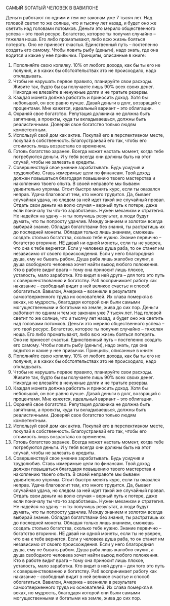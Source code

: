 САМЫЙ БОГАТЫЙ ЧЕЛОВЕК В ВАВИЛОНЕ

Деньги работают по одним и тем же законам уже 7 тысяч лет. Над головой светит то же солнце, что и тысячу лет назад, и будет оно же светить над головами потомков.
Деньги это мерило общественного успеха – это твой ресурс.
Богатство, которое ты получил случайно – тяжелая ноша. Его либо проматывают, либо всю жизнь бояться потерять. Оно не принесет счастья. Единственный путь – постепенно создать его самому.
Чтобы ловить рыбу (деньги), надо знать, где она водится и какие у нее привычки.
Принципы, описанные в книге:
1.	Пополняйте свою копилку. 10% от любого дохода, как бы ты его не получил, и в каких бы обстоятельствах это не происходило, надо откладывать.
2.	Чтобы не нарушать первое правило, планируйте свои расходы. Живите так, будто бы вы получаете лишь 90% всех своих денег. Никогда не влезайте в ненужные долги и не тратьте резервы.
3.	Каждая монета должна работать и приносить доход. Хотя бы небольшой, он все равно лучше. Давай деньги в долг, возвращай с процентами. Мне кажется, идеальный вариант – это облигации.
4.	Охраняй свое богатство. Репутация должника не должна быть запятнана, а проекты, куда ты вкладываешься, должны быть реалистичными. Доверяй свое богатство только людям компетентным.
5.	Используй свой дом как актив. Покупай его в перспективном месте, покупай в собственность. Благоустраивай его так, чтобы его стоимость лишь возрастала со временем.
6.	Готовь богатство заранее. Всегда может настать момент, когда тебе потребуются деньги. И у тебя всегда они должны быть на этот случай, чтобы не залезать в кредиты.
7.	Совершенствуй свое умение зарабатывать. Будь усидчив и трудолюбив. Ставь измеримые цели по финансам. Твой доход должен повышаться благодаря повышению твоего мастерства и накоплению твоего опыта.
В своей неправоте мы бываем удивительно упрямы. Стоит быстро менять курс, если ты оказался неправ.
Удача благоволит тем, кто много трудится. Да, бывает случайная удача, но следом за ней идет такой же случайный провал. Отдать свои деньги на волю случая – верный путь к потере, даже если поначалу ты что-то заработаешь. Нужен механизм и стратегия. Не надейся на удачу – и ты получишь результат, а люди будут думать, что ты попросту удачлив.
Между знанием и золотом всегда выбирай знание. Обладая богатствами без знания, ты растратишь их до последней монеты. Обладая только лишь знанием, сможешь создать столько богатства, сколько тебе нужно. Знание первично – богатство вторично.
НЕ давай ни одной монеты, если ты не уверен, что она к тебе вернется.
Если у человека душа раба, то он станет им независимо от своего происхождения. Если у него благородная душа, ему не бывать рабом.
Душа раба лишь жалобно скулит, а душа свободного человека хочет найти выход любого положения.
Кто в работе видит врага – тому она приносит лишь плохое, усталость, мало заработка. Кто видит в ней друга – для того это путь к совершенствованию и богатству.
Раб воспринимает работу как наказание – свободный видит в ней великое счастье и способ обогатиться.
Вавилон, Америка – возникли в результате самоотверженного труда их основателей. Их слава померкла в веках, но мудрость, благодаря которой они были самыми могущественными и богатыми на земле, жива до сих пор. 
Деньги работают по одним и тем же законам уже 7 тысяч лет. Над головой светит то же солнце, что и тысячу лет назад, и будет оно же светить над головами потомков.
Деньги это мерило общественного успеха – это твой ресурс.
Богатство, которое ты получил случайно – тяжелая ноша. Его либо проматывают, либо всю жизнь бояться потерять. Оно не принесет счастья. Единственный путь – постепенно создать его самому.
Чтобы ловить рыбу (деньги), надо знать, где она водится и какие у нее привычки.
Принципы, описанные в книге:
1.	Пополняйте свою копилку. 10% от любого дохода, как бы ты его не получил, и в каких бы обстоятельствах это не происходило, надо откладывать.
2.	Чтобы не нарушать первое правило, планируйте свои расходы. Живите так, будто бы вы получаете лишь 90% всех своих денег. Никогда не влезайте в ненужные долги и не тратьте резервы.
3.	Каждая монета должна работать и приносить доход. Хотя бы небольшой, он все равно лучше. Давай деньги в долг, возвращай с процентами. Мне кажется, идеальный вариант – это облигации.
4.	Охраняй свое богатство. Репутация должника не должна быть запятнана, а проекты, куда ты вкладываешься, должны быть реалистичными. Доверяй свое богатство только людям компетентным.
5.	Используй свой дом как актив. Покупай его в перспективном месте, покупай в собственность. Благоустраивай его так, чтобы его стоимость лишь возрастала со временем.
6.	Готовь богатство заранее. Всегда может настать момент, когда тебе потребуются деньги. И у тебя всегда они должны быть на этот случай, чтобы не залезать в кредиты.
7.	Совершенствуй свое умение зарабатывать. Будь усидчив и трудолюбив. Ставь измеримые цели по финансам. Твой доход должен повышаться благодаря повышению твоего мастерства и накоплению твоего опыта.
В своей неправоте мы бываем удивительно упрямы. Стоит быстро менять курс, если ты оказался неправ.
Удача благоволит тем, кто много трудится. Да, бывает случайная удача, но следом за ней идет такой же случайный провал. Отдать свои деньги на волю случая – верный путь к потере, даже если поначалу ты что-то заработаешь. Нужен механизм и стратегия. Не надейся на удачу – и ты получишь результат, а люди будут думать, что ты попросту удачлив.
Между знанием и золотом всегда выбирай знание. Обладая богатствами без знания, ты растратишь их до последней монеты. Обладая только лишь знанием, сможешь создать столько богатства, сколько тебе нужно. Знание первично – богатство вторично.
НЕ давай ни одной монеты, если ты не уверен, что она к тебе вернется.
Если у человека душа раба, то он станет им независимо от своего происхождения. Если у него благородная душа, ему не бывать рабом.
Душа раба лишь жалобно скулит, а душа свободного человека хочет найти выход любого положения.
Кто в работе видит врага – тому она приносит лишь плохое, усталость, мало заработка. Кто видит в ней друга – для того это путь к совершенствованию и богатству.
Раб воспринимает работу как наказание – свободный видит в ней великое счастье и способ обогатиться.
Вавилон, Америка – возникли в результате самоотверженного труда их основателей. Их слава померкла в веках, но мудрость, благодаря которой они были самыми могущественными и богатыми на земле, жива до сих пор. 
